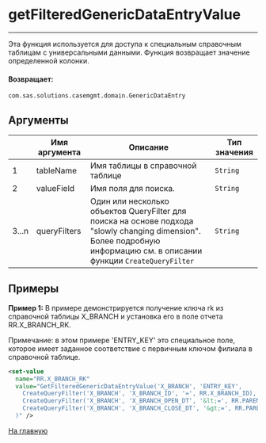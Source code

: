 # getFilteredGenericDataEntryValue

---

Эта функция используется для доступа к специальным справочным таблицам с универсальными данными. Функция возвращает значение определенной колонки.

#### Возвращает:

`com.sas.solutions.casemgmt.domain.GenericDataEntry`

## Аргументы

|  | Имя аргумента | Описание | Тип значения |
| --- | --- | --- | --- |
| 1 | tableName | Имя таблицы в справочной таблице | `String` |
| 2 | valueField | Имя поля для поиска. | `String` |
| 3...n | queryFilters | Один или несколько объектов QueryFilter для поиска на основе подхода "slowly changing dimension". Более подробную информацию см. в описании функции `CreateQueryFilter` | `String` |

## Примеры

**Пример 1:** В примере демонстрируется получение ключа rk из справочной таблицы X_BRANCH и установка его в поле отчета
RR.X_BRANCH_RK.

Примечание: в этом примере 'ENTRY_KEY' это специальное поле, которое имеет заданное соответствие с первичным ключом филиала в справочной таблице.
```xml
<set-value
  name="RR.X_BRANCH_RK"
  value="GetFilteredGenericDataEntryValue('X_BRANCH', 'ENTRY_KEY',
    CreateQueryFilter('X_BRANCH', 'X_BRANCH_ID', '=', RR.X_BRANCH_ID),
    CreateQueryFilter('X_BRANCH', 'X_BRANCH_OPEN_DT', '&lt;=', RR.PARENT_CREATE_DTTM),
    CreateQueryFilter('X_BRANCH', 'X_BRANCH_CLOSE_DT', '&gt;=', RR.PARENT_CREATE_DTTM)
  )" />
```



[На главную](./ecmfunctions/)
